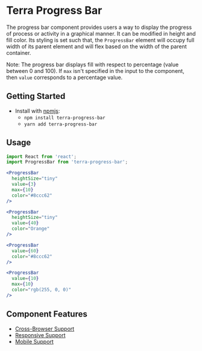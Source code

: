 # Terra Progress Bar

The progress bar component provides users a way to display the progress of process or activity in a graphical manner. It can be modified in height and fill color. Its styling is set such that, the `ProgressBar` element will occupy full width of its parent element and will flex based on the width of the parent container.

Note: The progress bar displays fill with respect to percentage (value between 0 and 100). If `max` isn't specified in the input to the component, then `value` corresponds to a percentage value.

## Getting Started

- Install with [npmjs](https://www.npmjs.com):
  - `npm install terra-progress-bar`
  - `yarn add terra-progress-bar`

## Usage

```jsx
import React from 'react';
import ProgressBar from 'terra-progress-bar';

<ProgressBar
  heightSize="tiny"
  value={3}
  max={10}
  color="#8ccc62"
/>

<ProgressBar
  heightSize="tiny"
  value={40}
  color="Orange"
/>

<ProgressBar
  value={60}
  color="#8ccc62"
/>

<ProgressBar
  value={10}
  max={10}
  color="rgb(255, 0, 0)"
/>
```

## Component Features
* [Cross-Browser Support](https://github.com/cerner/terra-core/wiki/Component-Features#cross-browser-support)
* [Responsive Support](https://github.com/cerner/terra-core/wiki/Component-Features#responsive-support)
* [Mobile Support](https://github.com/cerner/terra-core/wiki/Component-Features#mobile-support)

